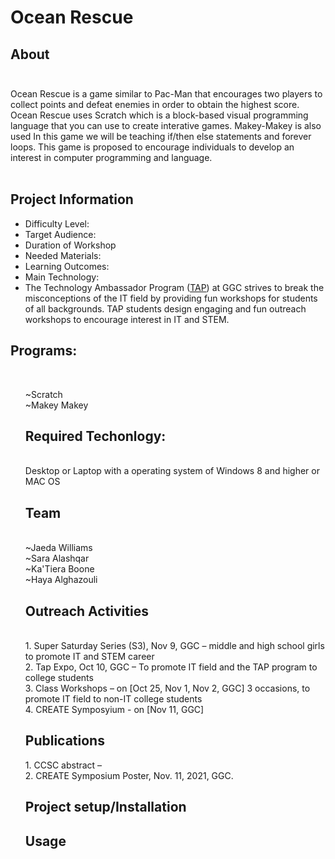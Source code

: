# Ocean Rescue
<h2>About<br><br></h2>
Ocean Rescue is a game similar to Pac-Man that encourages two players to collect points and defeat enemies in order to obtain the highest score. Ocean Rescue uses Scratch which  is a block-based visual programming language that you can use to create interative games. Makey-Makey is also used In this game we will be teaching if/then else statements and forever loops. This game is proposed to encourage individuals to develop an interest in computer programming and language.<br><br>

## Project Information
* Difficulty Level:
* Target Audience:
* Duration of Workshop
* Needed Materials:
* Learning Outcomes:
* Main Technology:
* The Technology Ambassador Program ([TAP](https://www.ggc.edu/academics/school-of-science-and-technology/research-internships-service-learning/technology-ambassador-program)) at GGC strives to break the misconceptions of the IT field by providing fun workshops for students of all backgrounds. TAP students design engaging and fun outreach workshops to encourage interest in IT and STEM.





<h2>Programs:</h2><br>
<ol>~Scratch<br>
~Makey Makey<br>
<h2>Required Techonlogy:</h2><br>
 Desktop or Laptop with a operating system of Windows 8 and higher or MAC OS
  <h2>Team</h2><br>
  ~Jaeda Williams<br>
  ~Sara Alashqar<br>
  ~Ka'Tiera Boone<br>
  ~Haya Alghazouli<br>
 <h2>Outreach Activities</h2><br>
1.	Super Saturday Series (S3), Nov 9, GGC – middle and high school girls to promote IT and STEM career<br>
2.	Tap Expo, Oct 10, GGC – To promote IT field and the TAP program to college students<br>
3.	Class Workshops – on [Oct 25, Nov 1, Nov 2, GGC] 3 occasions, to promote IT field to non-IT college students<br>
4. CREATE Symposyium - on [Nov 11, GGC]
 <h2> Publications</h2>
1.	CCSC abstract –<br>
2.	CREATE Symposium Poster, Nov. 11, 2021, GGC.<br>
<h2>Project setup/Installation</h2>
<h2>Usage</h2>
